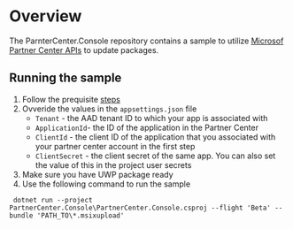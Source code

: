 # Overview

The ParnterCenter.Console repository contains a sample to utilize [Microsof Partner Center APIs](https://docs.microsoft.com/en-us/windows/uwp/monetize/create-and-manage-submissions-using-windows-store-services) to update packages.

## Running the sample

1. Follow the prequisite [steps](https://docs.microsoft.com/en-us/windows/uwp/monetize/create-and-manage-submissions-using-windows-store-services)
2. Ovveride the values in the `appsettings.json` file 
	- `Tenant` - the AAD tenant ID to which your app is associated with
	- `ApplicationId`- the ID of the application in the Partner Center
	- `ClientId` - the client ID of the application that you associated with your partner center account in the first step
	- `ClientSecret` - the client secret of the same app. You can also set the value of this in the project user secrets
3. Make sure you have UWP package ready
4. Use the following command to run the sample
```
 dotnet run --project PartnerCenter.Console\PartnerCenter.Console.csproj --flight 'Beta' --bundle 'PATH_TO\*.msixupload'
```